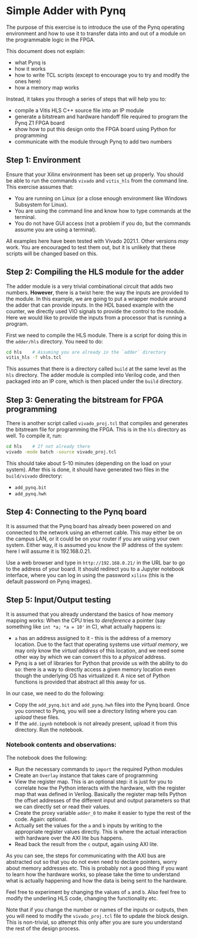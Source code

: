 # Simple Adder with Pynq

The purpose of this exercise is to introduce the use of the Pynq operating environment and how to use it to transfer data into and out of a module on the programmable logic in the FPGA.  

This document does not explain:

- what Pynq is
- how it works
- how to write TCL scripts (except to encourage you to try and modify the ones here)
- how a memory map works

Instead, it takes you through a series of steps that will help you to:

- compile a Vitis HLS C++ source file into an IP module
- generate a bitstream and hardware handoff file required to program the Pynq Z1 FPGA board
- show how to put this design onto the FPGA board using Python for programming
- communicate with the module through Pynq to add two numbers

## Step 1: Environment

Ensure that your Xilinx environment has been set up properly.  You should be able to run the commands `vivado` and `vitis_hls` from the command line.  This exercise assumes that:

- You are running on Linux (or a close enough environment like Windows Subsystem for Linux).  
- You are using the command line and know how to type commands at the terminal.
- You do not have GUI access (not a problem if you do, but the commands assume you are using a terminal).

All examples here have been tested with Vivado 2021.1.  Other versions *may* work.  You are encouraged to test them out, but it is unlikely that these scripts will be changed based on this.

## Step 2: Compiling the HLS module for the adder

The adder module is a very trivial combinational circuit that adds two numbers.  **However**, there is a twist here: the way the inputs are provided to the module.  In this example, we are going to put a wrapper module around the adder that can provide inputs.  In the HDL based example with the counter, we directly used VIO signals to provide the control to the module.  Here we would like to provide the inputs from a processor that is running a program.

First we need to compile the HLS module.  There is a script for doing this in the `adder/hls` directory.  You need to do:

```sh
cd hls    # Assuming you are already in the `adder` directory
vitis_hls -f vhls.tcl
```

This assumes that there is a directory called `build` at the same level as the `hls` directory.  The adder module is compiled into Verilog code, and then packaged into an IP core, which is then placed under the `build` directory.

## Step 3: Generating the bitstream for FPGA programming

There is another script called `vivado_proj.tcl` that compiles and generates the bitstream file for programming the FPGA.  This is in the `hls` directory as well.  To compile it, run:

```sh
cd hls    # If not already there
vivado -mode batch -source vivado_proj.tcl
```

This should take about 5-10 minutes (depending on the load on your system).  After this is done, it should have generated two files in the `build/vivado` directory:

- `add_pynq.bit`
- `add_pynq.hwh`

## Step 4: Connecting to the Pynq board

It is assumed that the Pynq board has already been powered on and connected to the network using an ethernet cable.  This may either be on the campus LAN, or it could be on your router if you are using your own system.  Either way, it is assumed you know the IP address of the system: here I will assume it is 192.168.0.21.

Use a web browser and type in `http://192.168.0.21/` in the URL bar to go to the address of your board.  It should redirect you to a Jupyter notebook interface, where you can log in using the password `xilinx` (this is the default password on Pynq images).

## Step 5: Input/Output testing

It is assumed that you already understand the basics of how memory mapping works:  When the CPU tries to *dereference* a pointer (say something like `int *a; *a = 10'` in C), what actually happens is:

- `a` has an address assigned to it - this is the address of a memory location.  Due to the fact that operating systems use *virtual memory*, we may only know the *virtual address* of this location, and we need some other way by which we can convert this to a *physical* address.  
- Pynq is a set of libraries for Python that provide us with the ability to do so: there is a way to directly access a given memory location even though the underlying OS has virtualized it.  A nice set of Python functions is provided that abstract all this away for us.

In our case, we need to do the following:

- Copy the `add_pynq.bit` and `add_pynq.hwh` files into the Pynq board.  Once you connect to Pynq, you will see a directory listing where you can *upload* these files.
- If the `add.ipynb` notebook is not already present, upload it from this directory.  Run the notebook.

### Notebook contents and observations:

The notebook does the following:

- Run the necessary commands to `import` the required Python modules
- Create an `Overlay` instance that takes care of programming
- View the register map.  This is an optional step: it is just for you to correlate how the Python interacts with the hardware, with the register map that was defined in Verilog.  Basically the register map tells Python the offset addresses of the different input and output parameters so that we can directly set or read their values.
- Create the proxy variable `adder_0` to make it easier to type the rest of the code.  Again: optional.
- Actually set the values for the `a` and `b` inputs by writing to the appropriate register values directly.  This is where the actual interaction with hardware over the AXI lite bus happens.
- Read back the result from the `c` output, again using AXI lite. 

As you can see, the steps for communicating with the AXI bus are abstracted out so that you do not even need to declare pointers, worry about memory addresses etc.  This is probably not a good thing if you want to learn how the hardware works, so please take the time to understand what is actually happening and how the data is being sent to the hardware.

Feel free to experiment by changing the values of `a` and `b`.  Also feel free to modify the underling HLS code, changing the functionality etc.

Note that if you change the number or names of the inputs or outputs, then you will need to modify the `vivado_proj.tcl` file to update the block design.  This is non-trivial, so attempt this only after you are sure you understand the rest of the design process.
